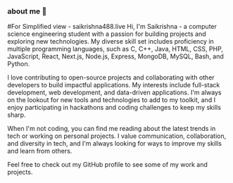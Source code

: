 ### about me 👋
#For Simplified view - saikrishna488.live
Hi, I'm Saikrishna - a computer science engineering student with a passion for building projects and exploring new technologies. My diverse skill set includes proficiency in multiple programming languages, such as C, C++, Java, HTML, CSS, PHP, JavaScript, React, Next.js, Node.js, Express, MongoDB, MySQL, Bash, and Python.

I love contributing to open-source projects and collaborating with other developers to build impactful applications. My interests include full-stack development, web development, and data-driven applications. I'm always on the lookout for new tools and technologies to add to my toolkit, and I enjoy participating in hackathons and coding challenges to keep my skills sharp.

When I'm not coding, you can find me reading about the latest trends in tech or working on personal projects. I value communication, collaboration, and diversity in tech, and I'm always looking for ways to improve my skills and learn from others.

Feel free to check out my GitHub profile to see some of my work and projects.

<!--
**saikrishna488/saikrishna488** is a ✨ _special_ ✨ repository because its `README.md` (this file) appears on your GitHub profile.

Here are some ideas to get you started:

- 🔭 I’m currently working on ...
- 🌱 I’m currently learning ...
- 👯 I’m looking to collaborate on ...
- 🤔 I’m looking for help with ...
- 💬 Ask me about ...
- 📫 How to reach me: ...
- 😄 Pronouns: ...
- ⚡ Fun fact: ...
-->
